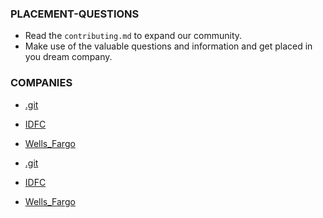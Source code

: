 ### PLACEMENT-QUESTIONS

- Read the `contributing.md` to expand our community.
- Make use of the valuable questions and information and get placed in you dream company.
### COMPANIES

- [.git](./.git)
- [IDFC](./IDFC)
- [Wells_Fargo](./Wells_Fargo)

- [.git](./.git)
- [IDFC](./IDFC)
- [Wells_Fargo](./Wells_Fargo)

